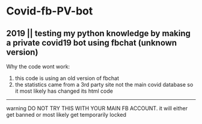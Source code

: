 # Covid-fb-PV-bot
2019 || testing my python knowledge by making a private covid19 bot using fbchat (unknown version)
-----------------------------------------------------------------------------
Why the code wont work:
1) this code is using an old version of fbchat
2) the statistics came from a 3rd party site not the main covid database so it most likely has changed its html code 
-----------------------------------------------------------------------------
warning
DO NOT TRY THIS WITH YOUR MAIN FB ACCOUNT.
it will either get banned or most likely get temporarily locked 
